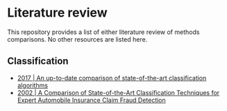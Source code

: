 # Literature review

This repository provides a list of either literature review of methods comparisons. No other resources are listed here.

## Classification
- [2017 | An up-to-date comparison of state-of-the-art classification algorithms](https://www.sciencedirect.com/science/article/abs/pii/S0957417417302397?via%3Dihub)
- [2002 | A Comparison of State-of-the-Art Classification Techniques for Expert Automobile Insurance Claim Fraud Detection](https://www.jstor.org/stable/1558683)
